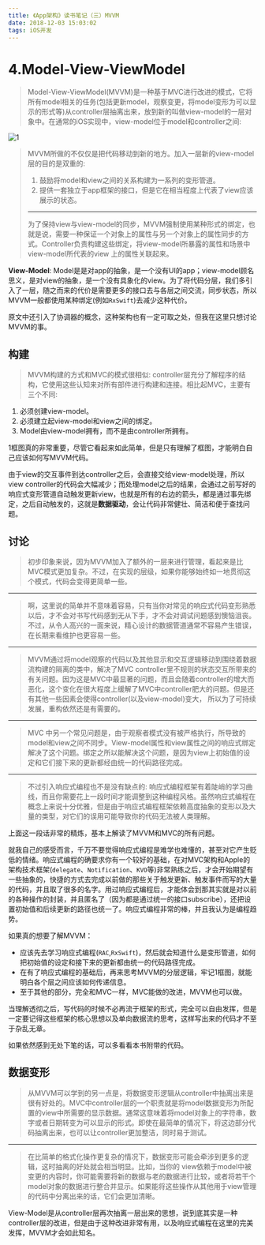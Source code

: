 ```yaml
---
title: 《App架构》读书笔记（三）MVVM
date: 2018-12-03 15:03:02
tags: iOS开发
---
```


# 4.Model-View-ViewModel

>Model-View-ViewModel(MVVM)是一种基于MVC进行改进的模式，它将所有model相关的任务(包括更新model，观察变更，将model变形为可以显示的形式等)从controller层抽离出来，放到新的叫做view-model的一层对象中。在通常的iOS实现中，view-model位于model和controller之间:

![1](1.png)

>MVVM所做的不仅仅是把代码移动到新的地方。加入一层新的view-model层的目的是双重的:
>
>1. 鼓励将model和view之间的关系构建为一系列的变形管道。
>2. 提供一套独立于app框架的接口，但是它在相当程度上代表了view应该展示的状态。
>
>---
>为了保持view与view-model的同步，MVVM强制使用某种形式的绑定，也就是说，需要一种保证一个对象上的属性与另一个对象上的属性同步的方式。Controller负责构建这些绑定，将view-model所暴露的属性和场景中view-model所代表的view 上的属性关联起来。

**View-Model**: Model是是对app的抽象，是一个没有UI的app；view-model顾名思义，是对view的抽象，是一个没有具象化的view。为了将代码分层，我们多引入了一层，随之而来的代价是需要更多的接口去与各层之间交流，同步状态，所以MVVM一般都使用某种绑定(例如`RxSwift`)去减少这种代价。

原文中还引入了协调器的概念，这种架构也有一定可取之处，但我在这里只想讨论MVVM的事。

## 构建

>MVVM构建的方式和MVC的模式很相似: controller层充分了解程序的结构，它使用这些认知来对所有部件进行构建和连接。相比起MVC，主要有三个不同:
>
1. 必须创建view-model。
2. 必须建立起view-model和view之间的绑定。
3. Model由view-model拥有，而不是由controller所拥有。

1框图真的非常重要，尽管它看起来如此简单，但是只有理解了框图，才能明白自己应该如何写MVVM代码。

由于view的交互事件到达controller之后，会直接交给view-model处理，所以view controller的代码会大幅减少；而处理model之后的结果，会通过之前写好的响应式变形管道自动触发更新view，也就是所有的右边的箭头，都是通过事先绑定，之后自动触发的，这就是**数据驱动**，会让代码非常健壮、简洁和便于查找问题。

## 讨论

>初步印象来说，因为MVVM加入了额外的一层来进行管理，看起来是比MVC模式更加复杂。不过，在实现的层级，如果你能够始终如一地贯彻这个模式，代码会变得更简单一些。

---
>啊，这里说的简单并不意味着容易，只有当你对常⻅的响应式代码变形熟悉以后，才不会对书写代码感到无从下手，才不会对调试问题感到懊恼沮丧。不过，从令人高兴的一面来说，精心设计的数据管道通常不容易产生错误，在⻓期来看维护也更容易一些。

---
>MVVM通过将model观察的代码以及其他显示和交互逻辑移动到围绕着数据流构建的隔离的类中，解决了MVC controller里不规则的状态交互所带来的有关问题。因为这是MVC中最显著的问题，而且会随着controller的增大而恶化，这个变化在很大程度上缓解了MVC中controller肥大的问题。但是还有其他一些因素会使得controller(以及view-model)变大， 所以为了可持续发展，重构依然还是有需要的。

---
>MVC 中另一个常⻅问题是，由于观察者模式没有被严格执行，所导致的model和view之间不同步。View-model属性和view属性之间的响应式绑定解决了这个问题。绑定之所以能解决这个问题，是因为view上初始值的设定和它们接下来的更新都经由统一的代码路径完成。

---
>不过引入响应式编程也不是没有缺点的: 响应式编程框架有着陡峭的学习曲线，而且你需要花上一段时间才能调整到这种编程⻛格。虽然响应式编程在概念上来说十分优雅，但是由于响应式编程框架依赖高度抽象的变形以及大量的类型，对它们的误用可能导致你的代码无法被人类理解。

上面这一段话非常的精炼，基本上解读了MVVM和MVC的所有问题。

就我自己的感受而言，千万不要觉得响应式编程是难学也难懂的，甚至对它产生贬低的情绪。响应式编程的确要求你有一个较好的基础，在对MVC架构和Apple的架构技术框架(`delegate`、`Notification`、`KVO`等)非常熟练之后，才会开始期望有一些抽象的，快捷的方式去完成以前做的那些关于触发更新、触发事件而写的大量的代码，并且取了很多的名字。用过响应式编程后，才能体会到那其实就是对以前的各种操作的封装，并且匿名了（因为都是通过统一的接口subscribe），还把设置初始值和后续更新的路径也统一了。响应式编程非常的棒，并且我认为是编程趋势。

如果真的想要了解MVVM：

- 应该先去学习响应式编程(`RAC`,`RxSwift`)，然后就会知道什么是变形管道，如何把初始值的设定和接下来的更新都由统一的代码路径完成。
- 在有了响应式编程的基础后，再来思考MVVM的分层逻辑，牢记1框图，就能明白各个层之间应该如何传递信息。
- 至于其他的部分，完全和MVC一样，MVC能做的改进，MVVM也可以做。

当理解透彻之后，写代码的时候不必再流于框架的形式，完全可以自由发挥，但是一定要记得这些框架的核心思想以及单向数据流的思考，这样写出来的代码才不至于杂乱无章。

如果依然感到无处下笔的话，可以多看看本书附带的代码。

## 数据变形

>从MVVM可以学到的另一点是，将数据变形逻辑从controller中抽离出来是很有好处的。MVC中controller层的一个职责就是将model数据变形为所配置的view中所需要的显示数据。通常这意味着将model对象上的字符串，数字或者日期转变为可以显示的形式。即使在最简单的情况下，将这边部分代码抽离出来，也可以让controller更加整洁，同时易于测试。

---
>在比简单的格式化操作更复杂的情况下，数据变形可能会牵涉到更多的逻辑，这时抽离的好处就会相当明显。比如，当你的 view依赖于model中被变更的内容时，你可能需要将新的数据与老的数据进行比较，或者将若干个model对象的数据进行整合并显示。如果能将这些操作从其他用于view管理的代码中分离出来的话，它们会更加清晰。

View-Model是从controller层再次抽离一层出来的思想，说到底其实是一种controller层的改进，但是由于这种改进非常有用，以及响应式编程在这里的完美发挥，MVVM才会如此知名。
